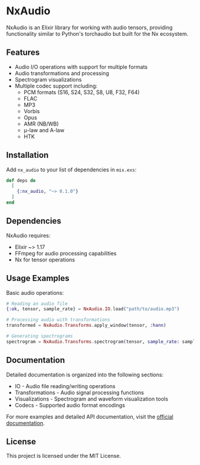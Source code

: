 # NxAudio

NxAudio is an Elixir library for working with audio tensors, providing functionality similar to Python's torchaudio
but built for the Nx ecosystem.

## Features

* Audio I/O operations with support for multiple formats
* Audio transformations and processing
* Spectrogram visualizations
* Multiple codec support including:
  * PCM formats (S16, S24, S32, S8, U8, F32, F64)
  * FLAC
  * MP3
  * Vorbis
  * Opus
  * AMR (NB/WB)
  * μ-law and A-law
  * HTK

## Installation

Add `nx_audio` to your list of dependencies in `mix.exs`:

```elixir
def deps do
  [
    {:nx_audio, "~> 0.1.0"}
  ]
end
```

## Dependencies

NxAudio requires:
* Elixir ~> 1.17
* FFmpeg for audio processing capabilities
* Nx for tensor operations

## Usage Examples

Basic audio operations:

```elixir
# Reading an audio file
{:ok, tensor, sample_rate} = NxAudio.IO.load("path/to/audio.mp3")

# Processing audio with transformations
transformed = NxAudio.Transforms.apply_window(tensor, :hann)

# Generating spectrograms
spectrogram = NxAudio.Transforms.spectrogram(tensor, sample_rate: sample_rate)
```

## Documentation

Detailed documentation is organized into the following sections:
* IO - Audio file reading/writing operations
* Transformations - Audio signal processing functions
* Visualizations - Spectrogram and waveform visualization tools
* Codecs - Supported audio format encodings

For more examples and detailed API documentation, visit the [official documentation](https://hexdocs.pm/nx_audio).

## License

This project is licensed under the MIT License.
